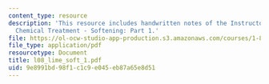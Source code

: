 ```yaml
---
content_type: resource
description: 'This resource includes handwritten notes of the Instructor on the topic:
  Chemical Treatment - Softening: Part 1.'
file: https://ol-ocw-studio-app-production.s3.amazonaws.com/courses/1-85-water-and-wastewater-treatment-engineering-spring-2006/9e8991bd98f1c1c9e045eb87a65e8d51_l08_lime_soft_1.pdf
file_type: application/pdf
resourcetype: Document
title: l08_lime_soft_1.pdf
uid: 9e8991bd-98f1-c1c9-e045-eb87a65e8d51
---
```

